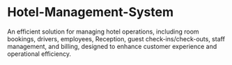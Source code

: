 # Hotel-Management-System
An efficient solution for managing hotel operations, including room bookings, drivers, employees, Reception,  guest check-ins/check-outs, staff management, and billing, designed to enhance customer experience and operational efficiency.
